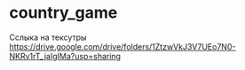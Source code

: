 # country_game


Сслыка на тексутры https://drive.google.com/drive/folders/1ZtzwVkJ3V7UEo7N0-NKRv1rT_jaIgIMa?usp=sharing 

